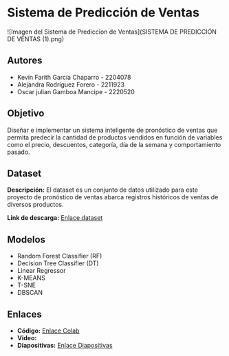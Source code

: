
# Sistema de Predicción de Ventas
![Imagen del Sistema de Prediccion de Ventas](SISTEMA DE PREDICCIÓN DE VENTAS (1).png)
## Autores
- Kevin Farith García Chaparro - 2204078
- Alejandra Rodríguez Forero - 2211923
- Oscar julian Gamboa Mancipe - 2220520

## Objetivo
Diseñar e implementar un sistema inteligente de pronóstico de ventas que permita predecir la cantidad de productos vendidos en función de variables como el precio, descuentos, categoría, día de la semana y comportamiento pasado.

## Dataset
**Descripción:** El dataset es un conjunto de datos utilizado para este proyecto de pronóstico de ventas abarca registros históricos de ventas de diversos productos.

**Link de descarga:** [Enlace dataset](https://www.kaggle.com/datasets/gauravduttakiit/e-commerce-forecasting-for-sales/data) 

## Modelos
- Random Forest Classifier (RF)
- Decision Tree Classifier (DT)
- Linear Regressor
- K-MEANS
- T-SNE
- DBSCAN

## Enlaces
- **Código:** [Enlace Colab](https://colab.research.google.com/drive/1_dTk-Bbz5C-Q7qltoTywIIjg85bF3oaF?usp=sharing)
- **Video:**
- **Diapositivas:** [Enlace Diapositivas](https://docs.google.com/presentation/d/1Hgk8WAZM0DLHH4OEKLxd7pJr2oKmBILa9jLr-ZeD6hs/edit?usp=sharing)







